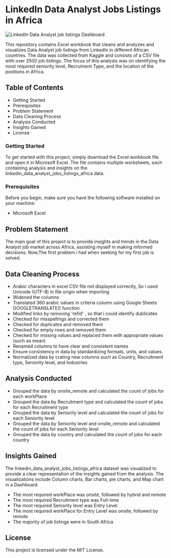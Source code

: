 # LinkedIn Data Analyst Jobs Listings in Africa

![LinkedIn Data Analyst job listings Dashboard](https://github.com/khaledtarek99/linkedin-data-analyst-jobs-listings-africa/assets/53887110/d48986b4-9f9c-47a6-9747-bc24d014e826)

This repository contains Excel workbook that cleans and analyzes and visualizes Data Analyst job listings from LinkedIn in different African countries.
The data was collected from Kaggle and consists of a CSV file with over 2500 job listings. The focus of this analysis was on identifying the most required seniority level, Recruiment Type, and the location of the positions in Africa.

## Table of Contents
* Getting Started
* Prerequisites
* Problem Statement
* Data Cleaning Process
* Analysis Conducted
* Insights Gained
* License

### Getting Started
To get started with this project, simply download the Excel workbook file and open it in Microsoft Excel. The file contains multiple worksheets, each containing analysis and insights on the linkedin_data_analyst_jobs_listings_africa data.
### Prerequisites
Before you begin, make sure you have the following software installed on your machine:
   * Microsoft Excel
## Problem Statement
The main goal of this project is to provide insights and trends in the Data Analyst job market across Africa, assisting myself in making informed decisions.
Now,The first problem i had when seeking for my first job is solved.
## Data Cleaning Process  
* Arabic characters in excel CSV file not displayed correctly, So i used Unicode (UTF-8) in file origin when importing
* Widened the columns
* Translated 360 arabic values in criteria column using Google Sheets GOOGLETRANSLATE() function
* Modified links by removing 'refid' , so that i could identify dublicates
* Checked for misspellings and corrected them
* Checked for duplicates and removed them
* Checked for empty rows and removed them
* Checked for missing values and replaced them with appropriate values (such as mean)
* Renamed columns to have clear and consistent names
* Ensure consistency in data by standardizing formats, units, and values.
* Normalized data by crating new columns such as Country, Recruitment type, Seniority level, and Industries
## Analysis Conducted
* Grouped the data by onsite_remote and calculated the count of jobs for each workPlace
* Grouped the data by Recruitment type and calculated the count of jobs for each Recruitment type
* Grouped the data by Seniority level and calculated the count of jobs for each Seniority level
* Grouped the data by Seniority level and onsite_remote and calculated the count of jobs for each Seniority level
* Grouped the data by country and calculated the count of jobs for each country
## Insights Gained
The linkedin_data_analyst_jobs_listings_africa dataset was visualized to provide a clear representation of the insights gained from the analysis. The visualizations include Column charts, Bar charts, pie charts, and Map chart in a Dashboard.
* The most required workPlace was onsite, followed by hybrid and remote
* The most required Recruitment type was Full-time
* The most required Seniority level was Entry Level
* The most required workPlace for Entry Level was onsite, followed by remote
* The majority of job listings were in South Africa 

## License

This project is licensed under the MIT License.
